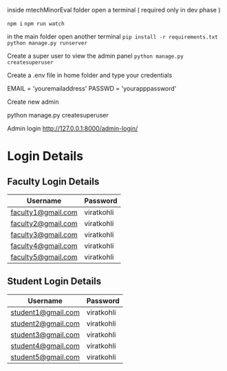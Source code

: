 inside mtechMinorEval folder open a terminal ( required only in dev phase )

`npm i`
`npm run watch`

in the main folder open another terminal 
`pip install -r requirements.txt`
`python manage.py runserver`



Create a super user to view the admin panel
`python manage.py createsuperuser`


Create a .env file in home folder and type your credentials

EMAIL = 'youremailaddress'
PASSWD = 'yourapppassword'


Create new admin

python manage.py createsuperuser

Admin login
http://127.0.0.1:8000/admin-login/
# Login Details

## Faculty Login Details

| Username                | Password    |
|-------------------------|-------------|
| faculty1@gmail.com      | viratkohli  |
| faculty2@gmail.com      | viratkohli  |
| faculty3@gmail.com      | viratkohli  |
| faculty4@gmail.com      | viratkohli  |
| faculty5@gmail.com      | viratkohli  |

## Student Login Details

| Username                | Password    |
|-------------------------|-------------|
| student1@gmail.com      | viratkohli  |
| student2@gmail.com      | viratkohli  |
| student3@gmail.com      | viratkohli  |
| student4@gmail.com      | viratkohli  |
| student5@gmail.com      | viratkohli  |


